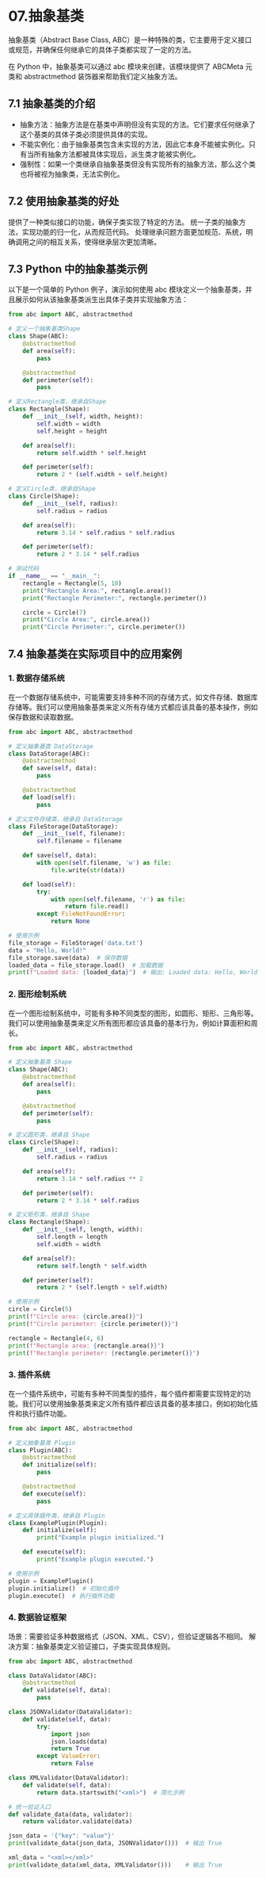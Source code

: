 # 07.抽象基类

抽象基类（Abstract Base Class, ABC）是一种特殊的类，它主要用于定义接口或规范，并确保任何继承它的具体子类都实现了一定的方法。

在 Python 中，抽象基类可以通过 abc 模块来创建，该模块提供了 ABCMeta 元类和 abstractmethod 装饰器来帮助我们定义抽象方法。

## 7.1 抽象基类的介绍

- 抽象方法：抽象方法是在基类中声明但没有实现的方法。它们要求任何继承了这个基类的具体子类必须提供具体的实现。
- 不能实例化：由于抽象基类包含未实现的方法，因此它本身不能被实例化。只有当所有抽象方法都被具体实现后，派生类才能被实例化。
- 强制性：如果一个类继承自抽象基类但没有实现所有的抽象方法，那么这个类也将被视为抽象类，无法实例化。

## 7.2 使用抽象基类的好处

提供了一种类似接口的功能，确保子类实现了特定的方法。
统一子类的抽象方法，实现功能的归一化，从而规范代码。
处理继承问题方面更加规范、系统，明确调用之间的相互关系，使得继承层次更加清晰。

## 7.3 Python 中的抽象基类示例

以下是一个简单的 Python 例子，演示如何使用 abc 模块定义一个抽象基类，并且展示如何从该抽象基类派生出具体子类并实现抽象方法：

```python
from abc import ABC, abstractmethod

# 定义一个抽象基类Shape
class Shape(ABC):
    @abstractmethod
    def area(self):
        pass

    @abstractmethod
    def perimeter(self):
        pass

# 定义Rectangle类，继承自Shape
class Rectangle(Shape):
    def __init__(self, width, height):
        self.width = width
        self.height = height

    def area(self):
        return self.width * self.height

    def perimeter(self):
        return 2 * (self.width + self.height)

# 定义Circle类，继承自Shape
class Circle(Shape):
    def __init__(self, radius):
        self.radius = radius

    def area(self):
        return 3.14 * self.radius * self.radius

    def perimeter(self):
        return 2 * 3.14 * self.radius

# 测试代码
if __name__ == "__main__":
    rectangle = Rectangle(5, 10)
    print("Rectangle Area:", rectangle.area())
    print("Rectangle Perimeter:", rectangle.perimeter())

    circle = Circle(7)
    print("Circle Area:", circle.area())
    print("Circle Perimeter:", circle.perimeter())
```

## 7.4 抽象基类在实际项目中的应用案例

### 1. 数据存储系统

在一个数据存储系统中，可能需要支持多种不同的存储方式，如文件存储、数据库存储等。我们可以使用抽象基类来定义所有存储方式都应该具备的基本操作，例如保存数据和读取数据。

```python
from abc import ABC, abstractmethod

# 定义抽象基类 DataStorage
class DataStorage(ABC):
    @abstractmethod
    def save(self, data):
        pass

    @abstractmethod
    def load(self):
        pass

# 定义文件存储类，继承自 DataStorage
class FileStorage(DataStorage):
    def __init__(self, filename):
        self.filename = filename

    def save(self, data):
        with open(self.filename, 'w') as file:
            file.write(str(data))

    def load(self):
        try:
            with open(self.filename, 'r') as file:
                return file.read()
        except FileNotFoundError:
            return None

# 使用示例
file_storage = FileStorage('data.txt')
data = "Hello, World!"
file_storage.save(data)  # 保存数据
loaded_data = file_storage.load()  # 加载数据
print(f"Loaded data: {loaded_data}")  # 输出: Loaded data: Hello, World!
```

### 2. 图形绘制系统

在一个图形绘制系统中，可能有多种不同类型的图形，如圆形、矩形、三角形等。我们可以使用抽象基类来定义所有图形都应该具备的基本行为，例如计算面积和周长。

```python
from abc import ABC, abstractmethod

# 定义抽象基类 Shape
class Shape(ABC):
    @abstractmethod
    def area(self):
        pass

    @abstractmethod
    def perimeter(self):
        pass

# 定义圆形类，继承自 Shape
class Circle(Shape):
    def __init__(self, radius):
        self.radius = radius

    def area(self):
        return 3.14 * self.radius ** 2

    def perimeter(self):
        return 2 * 3.14 * self.radius

# 定义矩形类，继承自 Shape
class Rectangle(Shape):
    def __init__(self, length, width):
        self.length = length
        self.width = width

    def area(self):
        return self.length * self.width

    def perimeter(self):
        return 2 * (self.length + self.width)

# 使用示例
circle = Circle(5)
print(f"Circle area: {circle.area()}")
print(f"Circle perimeter: {circle.perimeter()}")

rectangle = Rectangle(4, 6)
print(f"Rectangle area: {rectangle.area()}")
print(f"Rectangle perimeter: {rectangle.perimeter()}")
```

### 3. 插件系统

在一个插件系统中，可能有多种不同类型的插件，每个插件都需要实现特定的功能。我们可以使用抽象基类来定义所有插件都应该具备的基本接口，例如初始化插件和执行插件功能。

```python
from abc import ABC, abstractmethod

# 定义抽象基类 Plugin
class Plugin(ABC):
    @abstractmethod
    def initialize(self):
        pass

    @abstractmethod
    def execute(self):
        pass

# 定义具体插件类，继承自 Plugin
class ExamplePlugin(Plugin):
    def initialize(self):
        print("Example plugin initialized.")

    def execute(self):
        print("Example plugin executed.")

# 使用示例
plugin = ExamplePlugin()
plugin.initialize()  # 初始化插件
plugin.execute()  # 执行插件功能
```

### 4. 数据验证框架

场景：需要验证多种数据格式（JSON、XML、CSV），但验证逻辑各不相同。
解决方案：抽象基类定义验证接口，子类实现具体规则。

```python
from abc import ABC, abstractmethod

class DataValidator(ABC):
    @abstractmethod
    def validate(self, data):
        pass

class JSONValidator(DataValidator):
    def validate(self, data):
        try:
            import json
            json.loads(data)
            return True
        except ValueError:
            return False

class XMLValidator(DataValidator):
    def validate(self, data):
        return data.startswith("<xml>")  # 简化示例

# 统一验证入口
def validate_data(data, validator):
    return validator.validate(data)

json_data = '{"key": "value"}'
print(validate_data(json_data, JSONValidator()))  # 输出 True

xml_data = "<xml></xml>"
print(validate_data(xml_data, XMLValidator()))    # 输出 True
```
